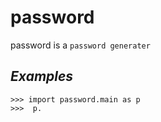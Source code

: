 # password
password is a `password generater`

## *Examples*
```
>>> import password.main as p
>>>  p.
